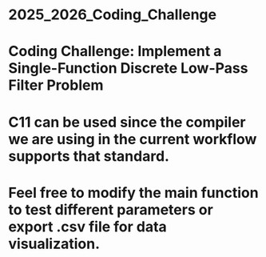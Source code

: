 # 2025_2026_Coding_Challenge
# Coding Challenge: Implement a Single-Function Discrete Low-Pass Filter Problem
# C11 can be used since the compiler we are using in the current workflow supports that standard.
# Feel free to modify the main function to test different parameters or export .csv file for data visualization.
